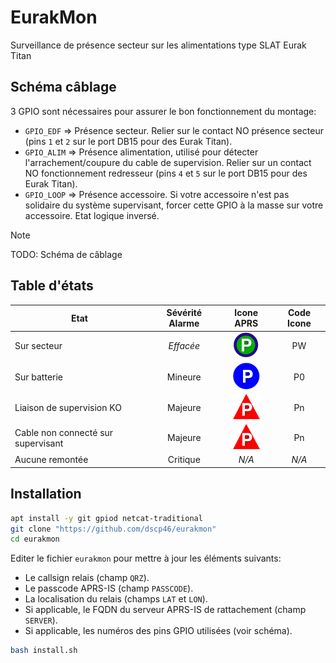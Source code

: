 # EurakMon
Surveillance de présence secteur sur les alimentations type SLAT Eurak Titan

## Schéma câblage

3 GPIO sont nécessaires pour assurer le bon fonctionnement du montage:
  - `GPIO_EDF` => Présence secteur. Relier sur le contact NO présence secteur (pins `1` et `2` sur le port DB15 pour des Eurak Titan).
  - `GPIO_ALIM` => Présence alimentation, utilisé pour détecter l'arrachement/coupure du cable de supervision. Relier sur un contact NO fonctionnement redresseur (pins `4` et `5` sur le port DB15 pour des Eurak Titan).
  - `GPIO_LOOP` => Présence accessoire. Si votre accessoire n'est pas solidaire du système supervisant, forcer cette GPIO à la masse sur votre accessoire. Etat logique inversé.

> [!NOTE]
> TODO: Schéma de câblage

## Table d'états

| Etat | Sévérité Alarme | Icone APRS | Code Icone | 
| --- | :---: | :---: | :---: |
| Sur secteur | *Effacée* | ![Aprs Icon PW](pic/aprs-ok.png) | PW |
| Sur batterie | Mineure | ![Aprs Icon P0](pic/aprs-bat.png) | P0 |
| Liaison de supervision KO | Majeure | ![Aprs Icon Pn](pic/aprs-maj.png) | Pn |
| Cable non connecté sur supervisant | Majeure | ![Aprs Icon Pn](pic/aprs-maj.png) | Pn |
| Aucune remontée | Critique | *N/A* | *N/A* |

## Installation

```bash
apt install -y git gpiod netcat-traditional
git clone "https://github.com/dscp46/eurakmon"
cd eurakmon
```

Editer le fichier `eurakmon` pour mettre à jour les éléments suivants:
  * Le callsign relais (champ `QRZ`).
  * Le passcode APRS-IS (champ `PASSCODE`).
  * La localisation du relais (champs `LAT` et `LON`).
  * Si applicable, le FQDN du serveur APRS-IS de rattachement (champ `SERVER`).
  * Si applicable, les numéros des pins GPIO utilisées (voir schéma).

```bash
bash install.sh
```
